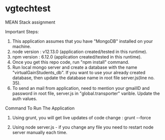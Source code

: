 # vgtechtest
MEAN Stack assignment

Important Steps:

1. This application assumes that you have "MongoDB" installed on your machine.
2. node version : v12.13.0 (application created/tested in this runtime).
3. npm version : 6.12.0 (application created/tested in this runtime).
4. Once you get this repo code, run "npm install" command.
5. Run local mongo server and create a database with the name "virtualGainStudents_db". 
   If you want to use your already created database, then update the database name in root file
   server.js(line no. 35).
6. To send an mail from application, need to mention your gmailID and password in root file, server.js
   in "global.transporter" varible. Update the auth values.

Command To Run The Application
1. Using grunt, you will get live updates of code change :
grunt --force

2. Using node server.js - if you change any file you need to restart node server manually each time.